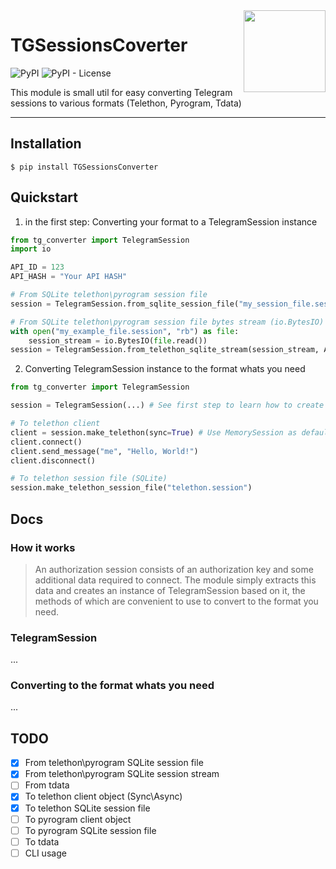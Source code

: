 <img src="https://cdn4.iconfinder.com/data/icons/social-media-and-logos-12/32/Logo_telegram_Airplane_Air_plane_paper_airplane-33-256.png" align="right" width="131" />

# TGSessionsCoverter
![PyPI](https://img.shields.io/pypi/v/TGSessionsConverter)
![PyPI - License](https://img.shields.io/pypi/l/TGSessionsConverter)


This module is small util for easy converting Telegram sessions  to various formats (Telethon, Pyrogram, Tdata)
<hr/>


## Installation
```
$ pip install TGSessionsConverter
```

## Quickstart

1. in the first step: Converting your format to a TelegramSession instance

```python
from tg_converter import TelegramSession
import io

API_ID = 123
API_HASH = "Your API HASH"

# From SQLite telethon\pyrogram session file
session = TelegramSession.from_sqlite_session_file("my_session_file.session", API_ID, API_HASH)

# From SQLite telethon\pyrogram session file bytes stream (io.BytesIO)
with open("my_example_file.session", "rb") as file:
    session_stream = io.BytesIO(file.read())
session = TelegramSession.from_telethon_sqlite_stream(session_stream, API_ID, API_HASH)
```

2. Converting TelegramSession instance to the format whats you need

```python
from tg_converter import TelegramSession

session = TelegramSession(...) # See first step to learn how to create from various formats

# To telethon client
client = session.make_telethon(sync=True) # Use MemorySession as default, see docs
client.connect()
client.send_message("me", "Hello, World!")
client.disconnect()

# To telethon session file (SQLite)
session.make_telethon_session_file("telethon.session")
```

## Docs

### How it works
> An authorization session consists of an authorization key and some additional data required to connect. The module simply extracts this data and creates an instance of TelegramSession based on it, the methods of which are convenient to use to convert to the format you need.



### TelegramSession

...

### Converting to the format whats you need

...


## TODO

- [x] From telethon\pyrogram SQLite session file
- [x] From telethon\pyrogram SQLite session stream
- [ ] From tdata
- [x] To telethon client object (Sync\Async)
- [x] To telethon SQLite session file
- [ ] To pyrogram client object
- [ ] To pyrogram SQLite session file
- [ ] To tdata
- [ ] CLI usage